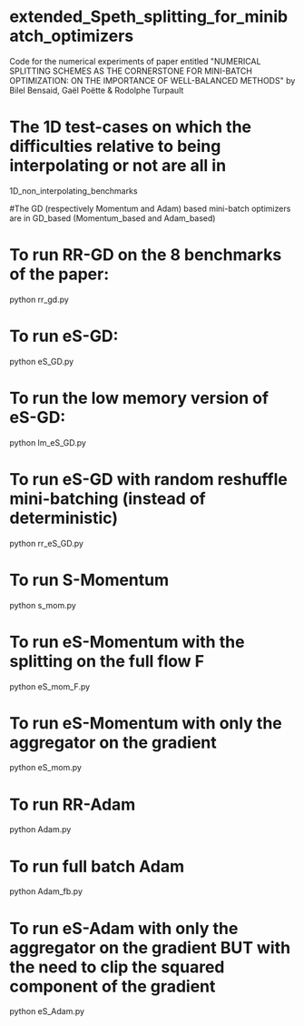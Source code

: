 # extended_Speth_splitting_for_minibatch_optimizers
Code for the numerical experiments of paper entitled 
"NUMERICAL SPLITTING SCHEMES AS THE CORNERSTONE FOR MINI-BATCH OPTIMIZATION: ON THE IMPORTANCE OF WELL-BALANCED METHODS" 
by Bilel Bensaid, Gaël Poëtte & Rodolphe Turpault

# The 1D test-cases on which the difficulties relative to being interpolating or not are all in 
1D_non_interpolating_benchmarks

#The GD (respectively Momentum and Adam) based mini-batch optimizers are in GD_based (Momentum_based and Adam_based)

# To run RR-GD on the 8 benchmarks of the paper:
python rr_gd.py
# To run eS-GD:
python eS_GD.py
# To run the low memory version of eS-GD:
python lm_eS_GD.py
# To run eS-GD with random reshuffle mini-batching (instead of deterministic)
python rr_eS_GD.py

# To run S-Momentum
python s_mom.py 
# To run eS-Momentum with the splitting on the full flow F
python eS_mom_F.py 
# To run eS-Momentum with only the aggregator on the gradient
python eS_mom.py 

 # To run RR-Adam
python Adam.py 
# To run full batch Adam
python Adam_fb.py 
# To run eS-Adam with only the aggregator on the gradient BUT with the need to clip the squared component of the gradient
python eS_Adam.py 


